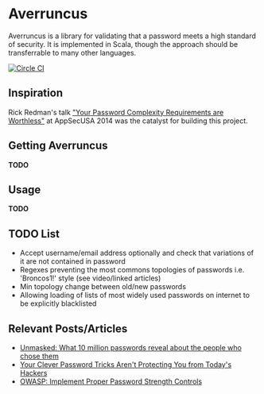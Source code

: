 Averruncus
==========

Averruncus is a library for validating that a password meets a high standard of security.  It is implemented in Scala, though the approach should be transferrable to many other languages.

[![Circle CI](https://circleci.com/gh/gmalouf/averruncus.svg?style=svg)](https://circleci.com/gh/gmalouf/averruncus)

Inspiration
-----------

Rick Redman's talk ["Your Password Complexity Requirements are Worthless"](https://www.youtube.com/watch?v=zUM7i8fsf0g) at AppSecUSA 2014 was the catalyst for building this project. 

Getting Averruncus
------------------
**TODO**

Usage
-----

**TODO**


TODO List
-------

- Accept username/email address optionally and check that variations of it are not contained in password
- Regexes preventing the most commons topologies of passwords i.e. 'Broncos1!' style (see video/linked articles)
- Min topology change between old/new passwords
- Allowing loading of lists of most widely used passwords on internet to be explicitly blacklisted

Relevant Posts/Articles
---------------------

- [Unmasked: What 10 million passwords reveal about the people who chose them](http://wpengine.com/unmasked/)
- [Your Clever Password Tricks Aren't Protecting You from Today's Hackers](http://lifehacker.com/5937303/your-clever-password-tricks-arent-protecting-you-from-todays-hackers)
- [OWASP: Implement Proper Password Strength Controls](https://www.owasp.org/index.php/Authentication_Cheat_Sheet#Implement_Proper_Password_Strength_Controls)